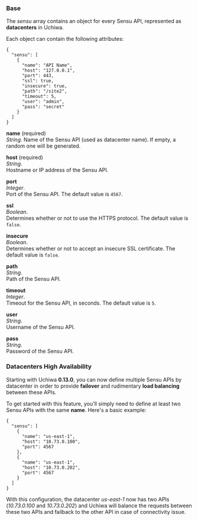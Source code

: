 ### Base

The *sensu* array contains an object for every Sensu API, represented as **datacenters** in Uchiwa.

Each object can contain the following attributes:

```
{
  "sensu": [
    {
      "name": "API Name",
      "host": "127.0.0.1",
      "port": 443,
      "ssl": true,
      "insecure": true,
      "path": "/site2",
      "timeout": 5,
      "user": "admin",
      "pass": "secret"
    }
  ]  
}

```
**name** (required)  
*String*.
Name of the Sensu API (used as datacenter name). If empty, a random one will be generated.

**host** (required)  
*String*.  
Hostname or IP address of the Sensu API.

**port**  
*Integer*.  
Port of the Sensu API. The default value is `4567`.

**ssl**  
*Boolean*.  
Determines whether or not to use the HTTPS protocol. The default value is `false`.

**insecure**  
*Boolean*.  
Determines whether or not to accept an insecure SSL certificate. The default value is `false`.

**path**  
*String*.  
Path of the Sensu API.

**timeout**  
*Integer*.  
Timeout for the Sensu API, in seconds. The default value is `5`.

**user**  
*String*.  
Username of the Sensu API.

**pass**  
*String*.  
Password of the Sensu API.

### Datacenters High Availability

Starting with Uchiwa **0.13.0**, you can now define multiple Sensu APIs by datacenter in order to provide **failover** and rudimentary **load balancing** between these APIs.

To get started with this feature, you'll simply need to define at least two Sensu APIs with the same **name**. Here's a basic example:

```
{
  "sensu": [
    {
      "name": "us-east-1",
      "host": "10.73.0.100",
      "port": 4567
    },
    {
      "name": "us-east-1",
      "host": "10.73.0.202",
      "port": 4567
    }
  ]  
}

```

With this configuration, the datacenter *us-east-1* now has two APIs (*10.73.0.100* and *10.73.0.202*) and Uchiwa will balance the requests between these two APIs and failback to the other API in case of connectivity issue.
